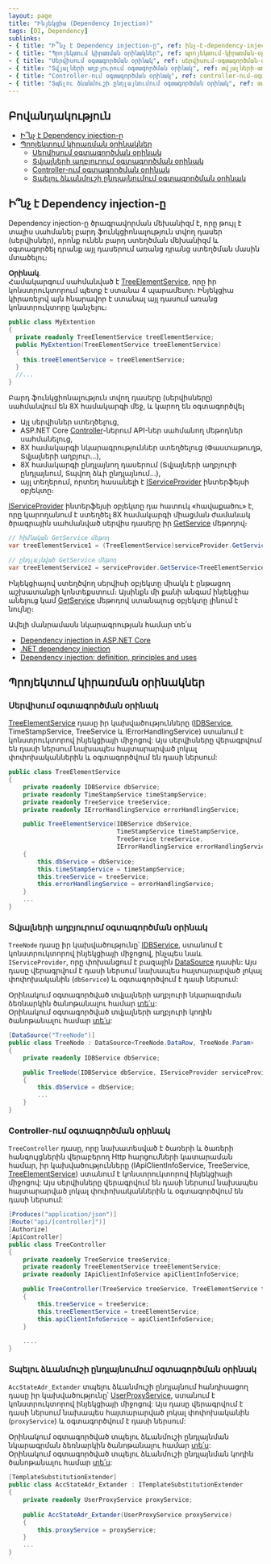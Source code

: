 ```yaml
---
layout: page
title: "Ինյեկցիա (Dependency Injection)" 
tags: [DI, Dependency]
sublinks:
- { title: "Ի՞նչ է Dependency injection-ը", ref: ինչ-է-dependency-injection-ը }
- { title: "Պրոյեկտում կիրառման օրինակներ", ref: պրոյեկտում-կիրառման-օրինակներ }
- { title: "Սերվիսում օգտագործման օրինակ", ref: սերվիսում-օգտագործման-օրինակ }
- { title: "Տվյալների աղբյուրում օգտագործման օրինակ", ref: տվյալների-աղբյուրում-օգտագործման-օրինակ }
- { title: "Controller-ում օգտագործման օրինակ", ref: controller-ում-օգտագործման-օրինակ }
- { title: "Տպելու ձևանմուշի ընդլայնումում օգտագործման օրինակ", ref: տպելու-ձևանմուշի-ընդլայնումում-օգտագործման-օրինակ }
---
```


## Բովանդակություն

- [Ի՞նչ է Dependency injection-ը](#ինչ-է-dependency-injection-ը)
- [Պրոյեկտում կիրառման օրինակներ](#պրոյեկտում-կիրառման-օրինակներ)
  - [Սերվիսում օգտագործման օրինակ](#սերվիսում-օգտագործման-օրինակ)
  - [Տվյալների աղբյուրում օգտագործման օրինակ](#տվյալների-աղբյուրում-օգտագործման-օրինակ)
  - [Controller-ում օգտագործման օրինակ](#controller-ում-օգտագործման-օրինակ)
  - [Տպելու ձևանմուշի ընդլայնումում օգտագործման օրինակ](#տպելու-ձևանմուշի-ընդլայնումում-օգտագործման-օրինակ)

## Ի՞նչ է Dependency injection-ը

Dependency injection-ը ծրագրավորման մեխանիզմ է, որը թույլ է տալիս սահմանել բարդ ֆունկցիոնալություն տվող դասեր (սերվիսներ), որոնք ունեն բարդ ստեղծման մեխանիզմ և օգտագործել դրանք այլ դասերում առանց դրանց ստեղծման մասին մտածելու։ 

**Օրինակ**.  
Համակարգում սահմանված է [TreeElementService](/src/server_api/services/TreeElementsService.md), որը իր կոնստրուկտորում պետք է ստանա 4 պարամետր։ 
Ինյեկցիա կիրառելով այն հնարավոր է ստանալ այլ դասում առանց կոնստրուկտորը կանչելու։

```c#
public class MyExtention
{
  private readonly TreeElementService treeElementService;
  public MyExtention(TreeElementService treeElementService)
  {
    this.treeElementService = treeElementService;
  }
  //...
}
```

Բարդ ֆունկցիոնալություն տվող դասերը (սերվիսները) սահմանվում են 8X համակարգի մեջ, և կարող են օգտագործվել
- Այլ սերվիսներ ստեղծելուց,
- ASP.NET Core [Controller](https://learn.microsoft.com/en-us/aspnet/core/web-api/?view=aspnetcore-8.0)-ներում API-ներ սահմանող մեթոդներ սահմանելուց,
- 8X համակարգի նկարագրություններ ստեղծելուց (Փաստաթուղթ, Տվյալների աղբյուր...),
- 8X համակարգի ընդլայնող դասերում (Տվյալների աղբյուրի ընդլայնում, Տպվող ձևի ընդլայնում...),
- այլ տեղերում, որտեղ հասանելի է [IServiceProvider](https://learn.microsoft.com/en-us/dotnet/api/system.iserviceprovider) ինտերֆեյսի օբյեկտը։

[IServiceProvider](https://learn.microsoft.com/en-us/dotnet/api/system.iserviceprovider) ինտերֆեյսի օբյեկտը դա հատուկ «հավաքածու» է, որը կարողանում է ստեղծել 8X համակարգի միացման ժամանակ ծրագրային սահմանված սերվիս դասերը իր [GetService](https://learn.microsoft.com/en-us/dotnet/api/system.iserviceprovider.getservice) մեթոդով։

```c#
// հիմնական GetService մեթոդ
var treeElementService1 = (TreeElementService)serviceProvider.GetService(typeof(TreeElementService));

// ընդլայնված GetService մեթոդ
var treeElementService2 = serviceProvider.GetService<TreeElementService>();
```

Ինյեկցիայով ստեղծվող սերվիսի օբյեկտը միակն է ընթացող աշխատանքի կոնտեքստում։ 
Այսինքն մի քանի անգամ ինյեկցիա անելուց կամ [GetService](https://learn.microsoft.com/en-us/dotnet/api/system.iserviceprovider.getservice) մեթոդով ստանալուց օբյեկտը լինում է նույնը։

Ավելի մանրամասն նկարագրության համար տե՛ս
- [Dependency injection in ASP.NET Core](https://learn.microsoft.com/en-us/aspnet/core/fundamentals/dependency-injection)
- [.NET dependency injection](https://learn.microsoft.com/en-us/dotnet/core/extensions/dependency-injection)
- [Dependency injection: definition, principles and uses](https://www.growin.com/what-is-dependency-injection)


## Պրոյեկտում կիրառման օրինակներ

### Սերվիսում օգտագործման օրինակ

[TreeElementService](/src/server_api/services/TreeElementsService.md) դասը իր կախվածությունները ([IDBService](/src/server_api/services/DBService.md), TimeStampService, TreeService և IErrorHandlingService) ստանում է կոնստրուկտորով ինյեկցիայի միջոցով: 
Այս սերվիսները վերագրվում են դասի ներսում նախապես հայտարարված լոկալ փոփոխականներին և օգտագործվում են դասի ներսում: 

```c#
public class TreeElementService
{
    private readonly IDBService dbService;
    private readonly TimeStampService timeStampService;
    private readonly TreeService treeService;
    private readonly IErrorHandlingService errorHandlingService;

    public TreeElementService(IDBService dbService,
                              TimeStampService timeStampService,
                              TreeService treeService,
                              IErrorHandlingService errorHandlingService)
    {
        this.dbService = dbService;
        this.timeStampService = timeStampService;
        this.treeService = treeService;
        this.errorHandlingService = errorHandlingService;
    }
    ...
}
```

### Տվյալների աղբյուրում օգտագործման օրինակ

`TreeNode` դասը իր կախվածությունը՝ [IDBService](/src/server_api/services/DBService.md), ստանում է կոնստրուկտորով ինյեկցիայի միջոցով, ինչպես նաև `IServiceProvider`, որը փոխանցում է բազային [DataSource](/src/server_api/definitions/ds.md) դասին: 
Այս դասը վերագրվում է դասի ներսում նախապես հայտարարված լոկալ փոփոխականին (`dbService`) և օգտագործվում է դասի ներսում: 

Օրինակում օգտագործված տվյալների աղբյուրի նկարագրման ձեռնարկին ծանոթանալու համար [տե՛ս](/src/server_api/definitions/ds_guide.md):  
Օրինակում օգտագործված տվյալների աղբյուրի կոդին ծանոթանալու համար [տե՛ս](/src/server_api/examples/ds/sql_based_code.cs):

```c#
[DataSource("TreeNode")]
public class TreeNode : DataSource<TreeNode.DataRow, TreeNode.Param>
{
    private readonly IDBService dbService;

    public TreeNode(IDBService dbService, IServiceProvider serviceProvider) : base(serviceProvider)
    {
        this.dbService = dbService;
        ...
    }
}
```

### Controller-ում օգտագործման օրինակ

`TreeController` դասը, որը նախատեսված է ծառերի և ծառերի հանգույցներին վերաբերող Http հարցումների կատարաման համար,  իր կախվածությունները (IApiClientInfoService, TreeService, [TreeElementService](/src/server_api/services/TreeElementsService.md)) ստանում է կոնստրուկտորով ինյեկցիայի միջոցով: 
Այս սերվիսները վերագրվում են դասի ներսում նախապես հայտարարված լոկալ փոփոխականներին և օգտագործվում են դասի ներսում: 

```c#
[Produces("application/json")]
[Route("api/[controller]")]
[Authorize]
[ApiController]
public class TreeController
{
    private readonly TreeService treeService;
    private readonly TreeElementService treeElementService;
    private readonly IApiClientInfoService apiClientInfoService;

    public TreeController(TreeService treeService, TreeElementService treeElementService, IApiClientInfoService apiClientInfoService)
    {
        this.treeService = treeService;
        this.treeElementService = treeElementService;
        this.apiClientInfoService = apiClientInfoService;
    }

    ....
}
```

### Տպելու ձևանմուշի ընդլայնումում օգտագործման օրինակ

`AccStateAdr_Extander` տպելու ձևանմուշի ընդլայնում հանդիսացող դասը իր կախվածությունը՝ [UserProxyService](/src/extensions/user_proxy_service.md), ստանում է կոնստրուկտորով ինյեկցիայի միջոցով:
Այս դասը վերագրվում է դասի ներսում նախապես հայտարարված լոկալ փոփոխականին (`proxyService`) և օգտագործվում է դասի ներսում: 

Օրինակում օգտագործված տպելու ձևանմուշի ընդլայնման նկարագրման ձեռնարկին ծանոթանալու համար [տե՛ս](/src/extensions/definitions/template_substitution_guide.md):  
Օրինակում օգտագործված տպելու ձևանմուշի ընդլայնման կոդին ծանոթանալու համար [տե՛ս](/src/extensions/examples/template_substitution_AccState.md):

```c#
[TemplateSubstitutionExtender]
public class AccStateAdr_Extander : ITemplateSubstitutionExtender
{
    private readonly UserProxyService proxyService;
     
    public AccStateAdr_Extander(UserProxyService proxyService)
    {
        this.proxyService = proxyService;
    }
    ...
}
```
